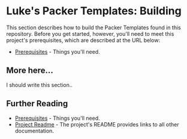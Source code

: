 Luke's Packer Templates: Building
=================================

This section describes how to build the Packer Templates found in this
repository.  Before you get started, however, you'll need to meet this
project's prerequisites, which are described at the URL below:

* [Prerequisites](./prerequisites.md) - Things you'll need.

## More here...

I should write this section..

## Further Reading

* [Prerequisites](./prerequisites.md) - Things you'll need.
* [Project Readme](../README.md) - The project's README provides links to all other documentation.
